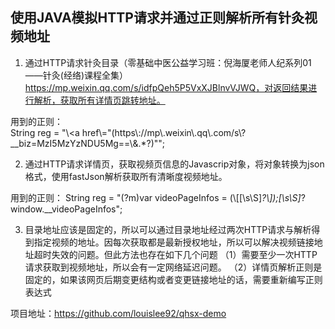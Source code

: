 ## 使用JAVA模拟HTTP请求并通过正则解析所有针灸视频地址

1. 通过HTTP请求针灸目录（零基础中医公益学习班：倪海厦老师人纪系列01——针灸(经络)课程全集）https://mp.weixin.qq.com/s/idfpQeh5P5VxXJBlnvVJWQ，对返回结果进行解析，获取所有详情页跳转地址。

用到的正则：        
String reg = "\\<a href\\=\"(https\\://mp\\.weixin\\.qq\\.com/s\\?__biz=MzI5MzYzNDU5Mg==\\&.*?)\"";

2. 通过HTTP请求详情页，获取视频页信息的Javascrip对象，将对象转换为json格式，使用fastJson解析获取所有清晰度视频地址。

用到的正则：
String reg = "(?m)var videoPageInfos = (\\[[\\s\\S]*?\\]);[\\s\\S]*?window.__videoPageInfos";

3. 目录地址应该是固定的，所以可以通过目录地址经过两次HTTP请求与解析得到指定视频的地址。因每次获取都是最新授权地址，所以可以解决视频链接地址超时失效的问题。但此方法也存在如下几个问题
（1）需要至少一次HTTP请求获取到视频地址，所以会有一定网络延迟问题。
（2）详情页解析正则是固定的，如果该网页后期变更结构或者变更链接地址的话，需要重新编写正则表达式

项目地址：https://github.com/louislee92/qhsx-demo